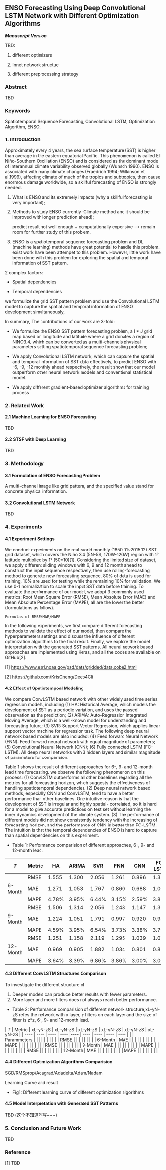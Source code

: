 ## ENSO Forecasting Using ~~Deep~~ Convolutional LSTM Network with Different Optimization Algorithms

***Manuscript Version***

TBD:

1. different optimizers

2. Innet network structue

3. different preprocessing strategy
### Abstract

TBD
### Keywords

Spatiotemporal Sequence Forecasting, Convolutional LSTM, Optimization Algorithm, ENSO.
### 1. Introduction

Approximately every 4 years, the sea surface temperature (SST) is higher than average in the eastern equatorial Pacific. This phenomenon is called El Niño-Southern Oscillation (ENSO) and is considered as the dominant mode of interannual climate variability observed globally (Wunsch 1990). ENSO is associated with many climate changes (Fraedrich 1994; Wilkinson et al.1999), affecting climate of much of the tropics and subtropics, then cause enormous damage worldwide, so a skillful forecasting of ENSO is strongly needed.

1. What is ENSO and its extremely impacts (why a skillful forecasting is very important);


2. Methods to study ENSO currently (Climate method and it should be improved with longer prediction ahead);

	predict result not well enough + computationally expensive --> remain room for further study of this problem.


3. ENSO is a spatiotemporal sequence forecasting problem and DL (machine learning) methods have great potential to handle this problem. exist work have been attempet to this problem. However, little work have been done with this problem for exploring the spatial and temporal information of SST pattern.

2 complex factors:

* Spatial dependencies

* Temporal dependencies


we formulize the grid SST pattern problem and use the Convolutional LSTM model to capture the spatial and temporal information of ENSO development simultaneously,

In summary, The contributions of our work are 3-fold: 

* We formulize the ENSO SST pattern forecasting problem, a I * J grid map based on longitude and latitude where a grid donates a region of NINO3.4, which can be converted as a multi-channels physical parameters setting spatiotemporal sequence forecasting problem;

* We apply Convolutional LSTM network, which can capture the spatial and temporal information of SST data effectively, to predict ENSO with -6, -9, -12 monthly ahead respectively, the result show that our model outperform other neural network models and conventional statistical model.

* We apply different gradient-based optimizer algorithms for training process

### 2. Related Work

#### 2.1 Machine Learning for ENSO Forecasting

TBD

#### 2.2 STSF with Deep Learning

TBD
### 3. Methodology

#### 3.1 Formulation of ENSO Forecasting ProblemA multi-channel image like grid pattern, and the specified value stand for concrete physical information.
#### 3.2 Convolutional LSTM Network

TBD### 4. Experiments

#### 4.1 Experiment Settings

We conduct experiments on the real-world monthly (1850.01~2015.12) SST grid dataset, which covers the Niño 3.4 (5N-5S, 170W-120W) region with 1° latitude multiplied by 1° (50*10)[1]. Considering the limited size of dataset, we apply different sliding windows with 6, 9 and 12 month ahead to construct the input sequence respectively, then use rolling-forecasting method to generate new forecasting sequence. 80% of data is used for training, 10% are used for testing while the remaining 10% for validation. We use 0-1 normalization to scale the input SST data before training. To evaluate the performance of our model, we adopt 3 commonly used metrics: Root Mean Square Error (RMSE), Mean Absolute Error (MAE) and Mean Absolute Percentage Error (MAPE), all are the lower the better (formulations as follow).

	Formulas of RMSE/MAE/MAPE 

In the following experiments, we first compare different forecasting methods to validate the effect of our model, then compare the hyperparameters settings and discuss the influence of different optimization algorithms to the final result. Finally, we explore the model interpretation with the generated SST patterns. All neural network based approaches are implemented using Keras, and all the codes are available on GitHub[2].

[1] https://www.esrl.noaa.gov/psd/data/gridded/data.cobe2.html

[2] https://github.com/KrisCheng/Deep4Cli

#### 4.2 Effect of Spatiotempoal Modeling

We compare ConvLSTM based network with other widely used time series regression models, including (1) HA: Historical Average, which models the development of SST as a periodic variation, and uses the passed observation as the prediction; (2) ARIMA: Auto-Regression Integrated Moving Average, which is a well-known model for understanding and forecasting future; (3) SVR: Support Vector Regression, which applies linear support vector machine for regression task. The following deep neural network based models are also included: (4) Feed forward Neural Network (FNN): Feed forward neural network with equal magnitude of parameters; (5) Convolutional Neural Network (CNN); (6) Fully connected LSTM (FC-LSTM). All deep neural networks with 3 hidden layers and similar magnitude of parameters for comparision.

Table 1 shows the result of different approaches for 6-, 9- and 12-month lead time forecasting. we observe the following phenomenon on this process: (1) ConvLSTM outperforms all other baselines regarding all the metrics for all forecasting horizon, which suggests the effectiveness of handling spatiotemporal dependencies. (2) Deep neural network based methods, especially CNN and ConvLSTM, tend to have a better performance than other baselines. One intuitive reason is that the development of SST is irregular and highly spatial- correlated, so it is hard for a model to give accurate predictions on test set without learning the inner dynamics development of the climate system. (3) The performance of different models did not show consistently tendency with the increasing of forecasting horizon, and the performance of CNN is better than FC-LSTM. The intuition is that the temporal dependencies of ENSO is hard to capture than spatial dependencies on this experiment.

- Table 1: Performance comparision of different approaches, 6-, 9- and 12-month lead.

|  *T* | Metric | HA | ARIMA | SVR | FNN | CNN | FC-LSTM | ConvLSTM |
| ---- | ---- | ---- | ---- |---- | ---- | ---- | ---- | ---- |
|         | RMSE | 1.555 | 1.300  | 2.056 | 1.261 | 0.896 | 1.341 |  |
| 6-Month | MAE  | 1.271 | 1.053  | 1.767 | 0.860 | 0.688 | 1.004 |  |
|         | MAPE | 4.78% | 3.95%  | 6.44% | 3.15% | 2.59% | 3.85% |  |
|         | RMSE | 1.506 | 1.314  | 2.056 | 1.248 | 1.147 | 1.313 |  |
| 9-Month | MAE  | 1.224 | 1.051  | 1.791 | 0.997 | 0.920 | 0.981 |  |
|         | MAPE | 4.59% | 3.95%  | 6.54% | 3.73% | 3.38% | 3.75% |  |
|         | RMSE | 1.251 | 1.158  | 2.119 | 1.295 | 1.039 | 1.079 |  |
| 12-Month| MAE  | 0.969 | 0.905  | 1.882 | 1.034 | 0.801 | 0.814 |  |
|         | MAPE | 3.64% | 3.39%  | 6.86% | 3.86% | 3.00% | 3.06% |  |


#### 4.3  Different ConvLSTM Structures Comparison

To investigate the different structure of 

1. Deeper models can produce better results with fewer parameters.
2. More layer and more filters does not always reach better performance.

- Table 2: Performance comparision of different network structure,xL-yN-zS refes the network with x layer, y filters on each layer and the size of filter is z*z, 6-, 9- and 12-month lead.

|  *T* | Metric | xL-yN-zS | xL-yN-zS | xL-yN-zS | xL-yN-zS | xL-yN-zS | xL-yN-zS |
| ---- | ---- | ---- | ---- |---- | ---- | ---- | ---- | ---- |
|      | Parammeters |   |   |   |  |  |  |  |
|              | RMSE |   |   |   |  |  |  |  |
| 6-Month      | MAE  |   |   |   |  |  |  |  |
|              | MAPE |   |   |   |  |  |  |  |
|              | RMSE |   |   |   |  |  |  |  |
| 9-Month      | MAE  |   |   |   |  |  |  |  |
|              | MAPE |   |   |   |  |  |  |  |
|              | RMSE |   |   |   |  |  |  |  |
| 12-Month     | MAE  |   |   |   |  |  |  |  |
|              | MAPE |   |   |   |  |  |  |  |


#### 4.4 Different Optimization Algorithms Comparision

SGD/RMSprop/Adagrad/Adadelta/Adam/Nadam

Learning Curve and result

- Fig1: Different learning curve of different optimization algorithms
#### 4.5 Model Interpretation with Generated SST Patterns

TBD (这个不知道咋写~~~)
### 5. Conclusion and Future WorkTBD### Reference[1] TBD
